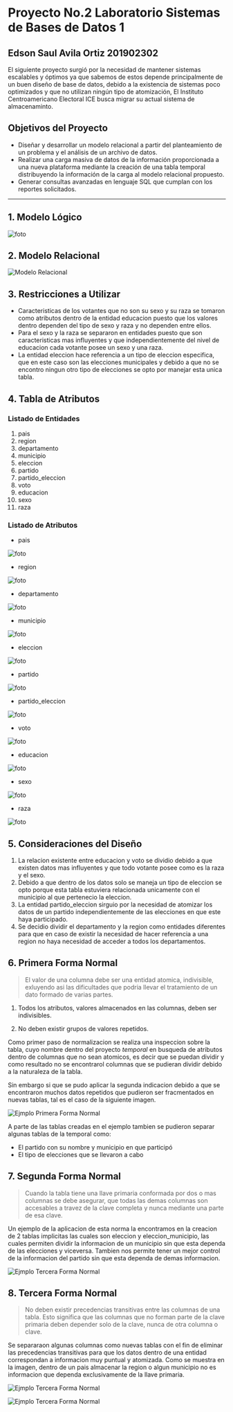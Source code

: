 # Proyecto No.2 Laboratorio Sistemas de Bases de Datos 1

## Edson Saul Avila Ortiz 201902302

El siguiente proyecto surgió por la necesidad de mantener sistemas  escalables y óptimos ya que sabemos de estos depende principalmente de un buen diseño de base de datos, debido a la existencia de sistemas poco optimizados y que no utilizan ningún tipo de atomización, El Instituto Centroamericano Electoral ICE busca migrar su actual sistema de almacenaminto.

## Objetivos del Proyecto

- Diseñar y desarrollar un modelo relacional a partir del planteamiento de un problema y el análisis de un archivo de datos.
- Realizar una carga masiva de datos de la información proporcionada a una nueva plataforma mediante la creación de una tabla temporal distribuyendo la información de la carga al modelo relacional propuesto.
- Generar consultas avanzadas en lenguaje SQL que cumplan con los reportes solicitados.

---

## 1. Modelo Lógico

![foto](/imagenes/dd.jpg)

## 2. Modelo Relacional

![Modelo Relacional](/imagenes/relacional.png)

## 3. Restricciones a Utilizar

- Caracteristicas de los votantes que no son su sexo y su raza se tomaron como atributos dentro de la entidad educacion puesto que los valores dentro dependen del tipo de sexo y raza y no dependen entre ellos.
- Para el sexo y la raza se separaron en entidades puesto que son caracteristicas mas influyentes y que independientemente del nivel de educacion cada votante posee un sexo y una raza.
- La entidad eleccion hace referencia a un tipo de eleccion especifica, que en este caso son las elecciones municipales y debido a que no se encontro ningun otro tipo de elecciones se opto por manejar esta unica tabla.

## 4. Tabla de Atributos
### Listado de Entidades

1. pais
2. region
3. departamento
4. municipio
5. eleccion
6. partido
7. partido_eleccion
8. voto
9. educacion
10. sexo
11. raza
    
### Listado de Atributos

-  pais

![foto](/imagenes/pais.png)
-  region

![foto](/imagenes/region.png)
-  departamento

![foto](/imagenes/depto.png)
-  municipio

![foto](/imagenes/municipio.png)
-  eleccion

![foto](/imagenes/eleccion.png)
-  partido

![foto](/imagenes/partido.png)
-  partido_eleccion

![foto](/imagenes/partido_eleccion.png)
-  voto

![foto](/imagenes/voto.png)
-  educacion

![foto](/imagenes/educacion.png)
-  sexo

![foto](/imagenes/sexo.png)
-  raza
  
![foto](/imagenes/raza.png)

## 5. Consideraciones del Diseño

1. La relacion existente entre educacion y voto se dividio debido a que existen datos mas influyentes y que todo votante posee como es la raza y el sexo.
2. Debido a que dentro de los datos solo se maneja un tipo de eleccion se opto porque esta tabla estuviera relacionada unicamente con el municipio al que pertenecio la eleccion.
3. La entidad partido_eleccion sirguio por la necesidad de atomizar los datos de un partido independientemente de las elecciones en que este haya participado.
4. Se decidio dividir el departamento y la region como entidades diferentes para que en caso de existir la necesidad de hacer referencia a una region no haya necesidad de acceder a todos los departamentos.

## 6. Primera Forma Normal

>El valor de una columna debe ser una entidad atomica, indivisible, exluyendo asi las dificultades que podria llevar el tratamiento de un dato formado de varias partes.

1. Todos los atributos, valores almacenados en las columnas, deben ser indivisibles.

2. No deben existir grupos de valores repetidos.

Como primer paso de normalizacion se realiza una inspeccion sobre la tabla, cuyo nombre dentro del proyecto *temporal* en busqueda de atributos dentro de columnas que no sean atomicos, es decir que se puedan dividir y como resultado no se encontrarol columnas que se pudieran dividir debido a la naturaleza de la tabla.

Sin embargo si que se pudo aplicar la segunda indicacion debido a que se encontraron muchos datos repetidos que pudieron ser fracmentados en nuevas tablas, tal es el caso de la siguiente imagen.

![Ejmplo Primera Forma Normal](/imagenes/norm1.png)

A parte de las tablas creadas en el ejemplo tambien se pudieron separar algunas tablas de la temporal como:

- El partido con su nombre y municipio en que participó
- El tipo de elecciones que se llevaron a cabo

## 7. Segunda Forma Normal

>Cuando la tabla tiene una llave primaria conformada por dos o mas columnas se debe asegurar, que todas las demas columnas son accesables a travez de la clave completa y nunca mediante una parte de esa clave.

Un ejemplo de la aplicacion de esta norma la encontramos en la creacion de 2 tablas implicitas las cuales son eleccion y eleccion_municipio, las cuales permiten dividir la informacion de un municipio sin que esta dependa de las elecciones y viceversa. Tambien nos permite tener un mejor control de la informacion del partido sin que esta dependa de demas informacion.

![Ejmplo Tercera Forma Normal](/imagenes/norm2.png)

## 8. Tercera Forma Normal

>No deben existir precedencias transitivas entre las columnas de una tabla. Esto significa que las columnas que no forman parte de la clave primaria deben depender solo de la clave, nunca de otra columna o clave.

Se separaraon algunas columnas como nuevas tablas con el fin de eliminar las precedencias transitivas para que los datos dentro de una entidad correspondan a informacion muy puntual y atomizada. Como se muestra en la imagen, dentro de un pais almacenar la region o algun municipio no es informacion que dependa exclusivamente de la llave primaria.

![Ejmplo Tercera Forma Normal](/imagenes/norm3.png)

![Ejmplo Tercera Forma Normal](/imagenes/norm3_2.png)
